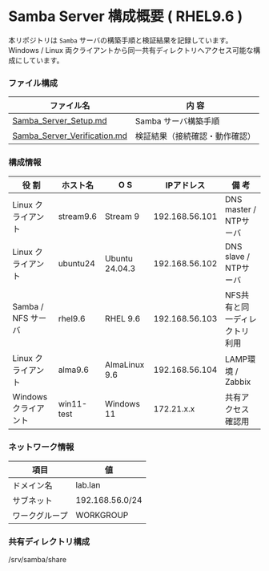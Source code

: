 # Samba Server 構成概要 ( RHEL9.6 )  
本リポジトリは `Samba` サーバの構築手順と検証結果を記録しています。
Windows / Linux 両クライアントから同一共有ディレクトリへアクセス可能な構成にしています。

### ファイル構成  
| ファイル名 | 内 容 |
|-------------|------|
| [Samba_Server_Setup.md](./Samba_Server_Setup.md) | Samba サーバ構築手順 |
| [Samba_Server_Verification.md](./Samba_Server_Verification.md) | 検証結果（接続確認・動作確認） |

### 構成情報  
| 役 割 | ホスト名 | O S | IPアドレス | 備 考 |
|------|---------|----|-------------|------|
| Linux クライアント | stream9.6 | Stream 9 | 192.168.56.101 | DNS master / NTPサーバ |
| Linux クライアント | ubuntu24 | Ubuntu 24.04.3 | 192.168.56.102 | DNS slave / NTPサーバ |
| Samba / NFS サーバ | rhel9.6 | RHEL 9.6 | 192.168.56.103 | NFS共有と同一ディレクトリ利用 |
| Linux クライアント | alma9.6 | AlmaLinux 9.6 | 192.168.56.104 | LAMP環境 / Zabbix |
| Windows クライアント | win11-test | Windows 11 | 172.21.x.x | 共有アクセス確認用 |

### ネットワーク情報
| 項目 | 値 |
|------|----|
| ドメイン名 | lab.lan |
| サブネット | 192.168.56.0/24 |
| ワークグループ | WORKGROUP |

### 共有ディレクトリ構成  
/srv/samba/share
